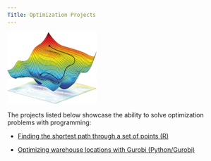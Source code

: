 ```yaml
---
Title: Optimization Projects
---
```

<img src="/pics/optimization.jpeg" width="40%">

The projects listed below showcase the ability to solve optimization problems with programming:

- [Finding the shortest path through a set of points (R)](/optimization/shortestpath/reilly-m5_for_git_output.nb.html)

- [Optimizing warehouse locations with Gurobi (Python/Gurobi)](/optimization/m7final_gurobi/M7_Final.html)
